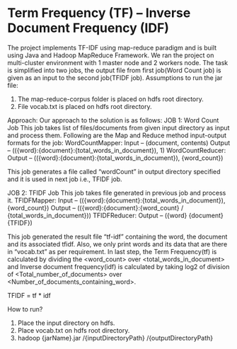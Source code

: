 # Term Frequency (TF) – Inverse Document Frequency (IDF)

The project implements TF-IDF using map-reduce paradigm and is built using Java and Hadoop MapReduce Framework. 
We ran the project on multi-cluster environment with 1 master node and 2 workers node. 
The task is simplified into two jobs, the output file from first job(Word Count job) is given as an input to the second job(TFIDF job). 
 Assumptions to run the jar file:
1. The map-reduce-corpus folder is placed on hdfs root directory.
2. File vocab.txt is placed on hdfs root directory.

Approach:
Our approach to the solution is as follows:
JOB 1: Word Count Job
This job takes list of files/documents from given input directory as input and process them. Following are the Map and Reduce method input-output formats for the job:
WordCountMapper: 
Input – (document, contents)
	Output – (({word}:{document}:{total_words_in_document}), 1)
WordCountReducer:
	Output – (({word}:{document}:{total_words_in_document}), {word_count})

This job generates a file called “wordCount” in output directory specified and it is used in next job i.e., TFIDF job.

JOB 2: TFIDF Job
This job takes file generated in previous job and process it. 
TFIDFMapper:
Input – (({word}:{document}:{total_words_in_document}), {word_count})
	Output – (({word}:{document}:{word_count}  /  {total_words_in_document}))
TFIDFReducer:
	Output – ({word} {document}	{TFIDF})

This job generated the result file “tf-idf” containing the word, the document and its associated tfidf. 
Also, we only print words and its data that are there in “vocab.txt” as per requirement.
In last step, the Term Frequency(tf) is calculated by dividing the <word_count> over <total_words_in_document> and Inverse document frequency(idf) is calculated by taking log2 of division of <Total_number_of_documents> over <Number_of_documents_containing_word>.

TFIDF = tf * idf

How to run?
1. Place the input directory on hdfs.
2. Place vocab.txt on hdfs root directory.
3. hadoop {jarName}.jar /{inputDirectoryPath}  /{outputDirectoryPath}


